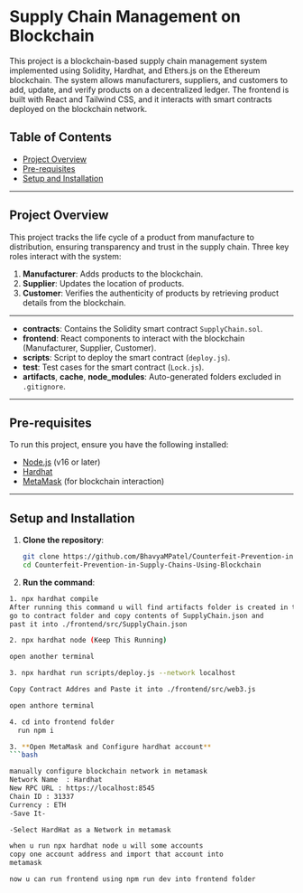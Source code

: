 # Supply Chain Management on Blockchain

This project is a blockchain-based supply chain management system implemented using Solidity, Hardhat, and Ethers.js on the Ethereum blockchain. The system allows manufacturers, suppliers, and customers to add, update, and verify products on a decentralized ledger. The frontend is built with React and Tailwind CSS, and it interacts with smart contracts deployed on the blockchain network.

## Table of Contents

- [Project Overview](#project-overview)
- [Pre-requisites](#pre-requisites)
- [Setup and Installation](#setup-and-installation)

---

## Project Overview

This project tracks the life cycle of a product from manufacture to distribution, ensuring transparency and trust in the supply chain. Three key roles interact with the system:

1. **Manufacturer**: Adds products to the blockchain.
2. **Supplier**: Updates the location of products.
3. **Customer**: Verifies the authenticity of products by retrieving product details from the blockchain.

---

- **contracts**: Contains the Solidity smart contract `SupplyChain.sol`.
- **frontend**: React components to interact with the blockchain (Manufacturer, Supplier, Customer).
- **scripts**: Script to deploy the smart contract (`deploy.js`).
- **test**: Test cases for the smart contract (`Lock.js`).
- **artifacts**, **cache**, **node_modules**: Auto-generated folders excluded in `.gitignore`.

---

## Pre-requisites

To run this project, ensure you have the following installed:

- [Node.js](https://nodejs.org/en/download/) (v16 or later)
- [Hardhat](https://hardhat.org/getting-started/)
- [MetaMask](https://metamask.io/) (for blockchain interaction)

---

## Setup and Installation

1. **Clone the repository**:
   ```bash
   git clone https://github.com/BhavyaMPatel/Counterfeit-Prevention-in-Supply-Chains-Using-Blockchain
   cd Counterfeit-Prevention-in-Supply-Chains-Using-Blockchain

2. **Run the command**:
  ```bash
  1. npx hardhat compile
  After running this command u will find artifacts folder is created in that folder 
  go to contract folder and copy contents of SupplyChain.json and
  past it into ./frontend/src/SupplyChain.json 

  2. npx hardhat node (Keep This Running)
  
  open another terminal

  3. npx hardhat run scripts/deploy.js --network localhost
  
  Copy Contract Addres and Paste it into ./frontend/src/web3.js

  open anthore terminal
  
  4. cd into frontend folder
    run npm i
  
3. **Open MetaMask and Configure hardhat account**
  ```bash
  
  manually configure blockchain network in metamask
  Network Name  : Hardhat
  New RPC URL : https://localhost:8545
  Chain ID : 31337
  Currency : ETH
  -Save It-

  -Select HardHat as a Network in metamask

  when u run npx hardhat node u will some accounts 
  copy one account address and import that account into 
  metamask

  now u can run frontend using npm run dev into frontend folder